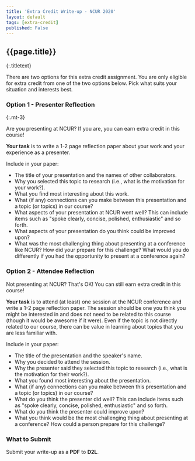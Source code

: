```yaml
---
title: 'Extra Credit Write-up - NCUR 2020'
layout: default
tags: [extra-credit]
published: False
---
```


## {{page.title}}
{:.titletext}

There are two options for this extra credit assignment.
You are only eligible for extra credit from one of the two options below.
Pick what suits your situation and interests best.

### Option 1 - Presenter Reflection
{:.mt-3}

Are you presenting at NCUR?
If you are, you can earn extra credit in this course!

**Your task** is to write a 1-2 page reflection paper about your work and your experience as a presenter.

Include in your paper:
- The title of your presentation and the names of other collaborators.
- Why you selected this topic to research (i.e., what is the motivation for your work?).
- What you find most interesting about this work.
- What (if any) connections can you make between this presentation and a topic (or topics) in our course?
- What aspects of your presentation at NCUR went well?  This can include items such as "spoke clearly, concise, polished, enthusiastic" and so forth.
- What aspects of your presentation do you think could be improved upon?  
- What was the most challenging thing about presenting at a conference like NCUR? How did your prepare for this challenge? What would you do differently if you had the opportunity to present at a conference again?

### Option 2 - Attendee Reflection

<!-- Motivated by https://guides.lib.montana.edu/c.php?g=915151&p=6594096 -->

Not presenting at NCUR?
That's OK! You can still earn extra credit in this course!

**Your task** is to attend (at least) one session at the NCUR conference and write a 1-2 page reflection paper.
The session should be one you think you might be interested in and does not need to be related to this course (though it would be awesome if it were).
Even if the topic is not directly related to our course, there can be value in learning about topics that you are less familiar with.

Include in your paper:
- The title of the presentation and the speaker's name.
- Why you decided to attend the session.
- Why the presenter said they selected this topic to research (i.e., what is the motivation for their work?).
- What you found most interesting about the presentation.
- What (if any) connections can you make between this presentation and a topic (or topics) in our course?
- What do you think the presenter did well?  This can include items such as "spoke clearly, concise, polished, enthusiastic" and so forth.
- What do you think the presenter could improve upon?  
- What you think would be the most challenging thing about presenting at a conference? How could a person prepare for this challenge?   
<!-- - In thinking about the potential of you making a presentation, how do you think practicing would play a part of an effective presentation? -->

### What to Submit

Submit your write-up as a **PDF** to **D2L**.
